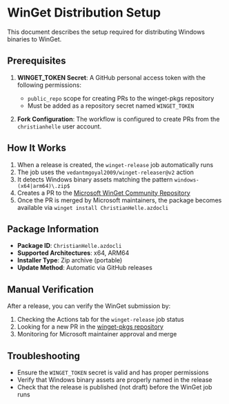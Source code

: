 # WinGet Distribution Setup

This document describes the setup required for distributing Windows binaries to WinGet.

## Prerequisites

1. **WINGET_TOKEN Secret**: A GitHub personal access token with the following permissions:
   - `public_repo` scope for creating PRs to the winget-pkgs repository
   - Must be added as a repository secret named `WINGET_TOKEN`

2. **Fork Configuration**: The workflow is configured to create PRs from the `christianhelle` user account.

## How It Works

1. When a release is created, the `winget-release` job automatically runs
2. The job uses the `vedantmgoyal2009/winget-releaser@v2` action
3. It detects Windows binary assets matching the pattern `windows-(x64|arm64)\.zip$`
4. Creates a PR to the [Microsoft WinGet Community Repository](https://github.com/microsoft/winget-pkgs)
5. Once the PR is merged by Microsoft maintainers, the package becomes available via `winget install ChristianHelle.azdocli`

## Package Information

- **Package ID**: `ChristianHelle.azdocli`
- **Supported Architectures**: x64, ARM64
- **Installer Type**: Zip archive (portable)
- **Update Method**: Automatic via GitHub releases

## Manual Verification

After a release, you can verify the WinGet submission by:
1. Checking the Actions tab for the `winget-release` job status
2. Looking for a new PR in the [winget-pkgs repository](https://github.com/microsoft/winget-pkgs/pulls)
3. Monitoring for Microsoft maintainer approval and merge

## Troubleshooting

- Ensure the `WINGET_TOKEN` secret is valid and has proper permissions
- Verify that Windows binary assets are properly named in the release
- Check that the release is published (not draft) before the WinGet job runs